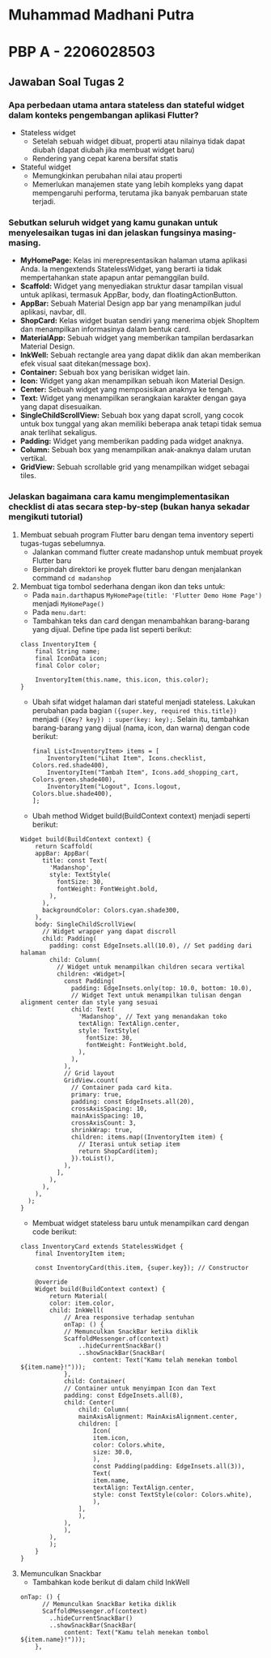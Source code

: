 # Muhammad Madhani Putra
# PBP A - 2206028503

## Jawaban Soal Tugas 2

### Apa perbedaan utama antara stateless dan stateful widget dalam konteks pengembangan aplikasi Flutter?
- Stateless widget
    - Setelah sebuah widget dibuat, properti atau nilainya tidak dapat diubah (dapat diubah jika membuat widget baru)
    - Rendering yang cepat karena bersifat statis 
- Stateful widget
    - Memungkinkan perubahan nilai atau properti
    - Memerlukan manajemen state yang lebih kompleks yang dapat mempengaruhi performa, terutama jika banyak pembaruan state terjadi.


### Sebutkan seluruh widget yang kamu gunakan untuk menyelesaikan tugas ini dan jelaskan fungsinya masing-masing.
- **MyHomePage:** Kelas ini merepresentasikan halaman utama aplikasi Anda. Ia mengextends StatelessWidget, yang berarti ia tidak mempertahankan state apapun antar pemanggilan build.
- **Scaffold:** Widget yang menyediakan struktur dasar tampilan visual untuk aplikasi, termasuk AppBar, body, dan floatingActionButton.
- **AppBar:** Sebuah Material Design app bar yang menampilkan judul aplikasi, navbar, dll.
- **ShopCard:** Kelas widget buatan sendiri yang menerima objek ShopItem dan menampilkan informasinya dalam bentuk card.
- **MaterialApp:** Sebuah widget yang memberikan tampilan berdasarkan Material Design.
- **InkWell:** Sebuah rectangle area yang dapat diklik dan akan memberikan efek visual saat ditekan(message box).
- **Container:** Sebuah box yang berisikan widget lain.
- **Icon:** Widget yang akan menampilkan sebuah ikon Material Design.
- **Center:** Sebuah widget yang memposisikan anaknya ke tengah.
- **Text:** Widget yang menampilkan serangkaian karakter dengan gaya yang dapat disesuaikan.
- **SingleChildScrollView:** Sebuah box yang dapat scroll, yang cocok untuk box tunggal yang akan memiliki beberapa anak tetapi tidak semua anak terlihat sekaligus.
- **Padding:** Widget yang memberikan padding pada widget anaknya.
- **Column:** Sebuah box yang menampilkan anak-anaknya dalam urutan vertikal.
- **GridView:** Sebuah scrollable grid yang menampilkan widget sebagai tiles.

### Jelaskan bagaimana cara kamu mengimplementasikan checklist di atas secara step-by-step (bukan hanya sekadar mengikuti tutorial)
1.  Membuat sebuah program Flutter baru dengan tema inventory seperti tugas-tugas sebelumnya.
    - Jalankan command flutter create madanshop untuk membuat proyek Flutter baru
    - Berpindah direktori ke proyek flutter baru dengan menjalankan command `cd madanshop`
2. Membuat tiga tombol sederhana dengan ikon dan teks untuk:
    - Pada `main.dart`hapus `MyHomePage(title: 'Flutter Demo Home Page')` menjadi `MyHomePage()`
    - Pada `menu.dart`:
    - Tambahkan teks dan card dengan menambahkan barang-barang yang dijual. Define tipe pada list seperti berikut:
    ```
    class InventoryItem {
        final String name;
        final IconData icon;
        final Color color;

        InventoryItem(this.name, this.icon, this.color);
    }
    ```
    - Ubah sifat widget halaman dari stateful menjadi stateless. Lakukan perubahan pada bagian `({super.key, required this.title})` menjadi `({Key? key}) : super(key: key);`. Selain itu, tambahkan barang-barang yang dijual (nama, icon, dan warna) dengan code berikut:
        ```
        final List<InventoryItem> items = [
            InventoryItem("Lihat Item", Icons.checklist, Colors.red.shade400),
            InventoryItem("Tambah Item", Icons.add_shopping_cart, Colors.green.shade400),
            InventoryItem("Logout", Icons.logout, Colors.blue.shade400),
        ];
        ```
    - Ubah method Widget build(BuildContext context) menjadi seperti berikut:
    ```
    Widget build(BuildContext context) {
        return Scaffold(
        appBar: AppBar(
          title: const Text(
            'Madanshop',
            style: TextStyle(
              fontSize: 30,
              fontWeight: FontWeight.bold,
            ),
          ),
          backgroundColor: Colors.cyan.shade300,
        ),
        body: SingleChildScrollView(
          // Widget wrapper yang dapat discroll
          child: Padding(
            padding: const EdgeInsets.all(10.0), // Set padding dari halaman
            child: Column(
              // Widget untuk menampilkan children secara vertikal
              children: <Widget>[
                const Padding(
                  padding: EdgeInsets.only(top: 10.0, bottom: 10.0),
                  // Widget Text untuk menampilkan tulisan dengan alignment center dan style yang sesuai
                  child: Text(
                    'Madanshop', // Text yang menandakan toko
                    textAlign: TextAlign.center,
                    style: TextStyle(
                      fontSize: 30,
                      fontWeight: FontWeight.bold,
                    ),
                  ),
                ),
                // Grid layout
                GridView.count(
                  // Container pada card kita.
                  primary: true,
                  padding: const EdgeInsets.all(20),
                  crossAxisSpacing: 10,
                  mainAxisSpacing: 10,
                  crossAxisCount: 3,
                  shrinkWrap: true,
                  children: items.map((InventoryItem item) {
                    // Iterasi untuk setiap item
                    return ShopCard(item);
                  }).toList(),
                ),
              ],
            ),
          ),
        ),
      );
    }
    ```
    - Membuat widget stateless baru untuk menampilkan card dengan code berikut:
    ```
    class InventoryCard extends StatelessWidget {
        final InventoryItem item;

        const InventoryCard(this.item, {super.key}); // Constructor

        @override
        Widget build(BuildContext context) {
            return Material(
            color: item.color,
            child: InkWell(
                // Area responsive terhadap sentuhan
                onTap: () {
                // Memunculkan SnackBar ketika diklik
                ScaffoldMessenger.of(context)
                    ..hideCurrentSnackBar()
                    ..showSnackBar(SnackBar(
                        content: Text("Kamu telah menekan tombol ${item.name}!")));
                },
                child: Container(
                // Container untuk menyimpan Icon dan Text
                padding: const EdgeInsets.all(8),
                child: Center(
                    child: Column(
                    mainAxisAlignment: MainAxisAlignment.center,
                    children: [
                        Icon(
                        item.icon,
                        color: Colors.white,
                        size: 30.0,
                        ),
                        const Padding(padding: EdgeInsets.all(3)),
                        Text(
                        item.name,
                        textAlign: TextAlign.center,
                        style: const TextStyle(color: Colors.white),
                        ),
                    ],
                    ),
                ),
                ),
            ),
            );
        }
    }
    ```
3. Memunculkan Snackbar
    - Tambahkan kode berikut di dalam child InkWell
    ```
    onTap: () {
          // Memunculkan SnackBar ketika diklik
          ScaffoldMessenger.of(context)
            ..hideCurrentSnackBar()
            ..showSnackBar(SnackBar(
                content: Text("Kamu telah menekan tombol ${item.name}!")));
        },
    ```